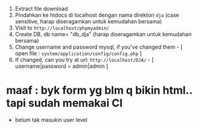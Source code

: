 1. Extract file download
2. Pindahkan ke htdocs di localhost dengan nama direktori `dja` (case sensitive, harap diseragamkan untuk kemudahan bersama)
3. Visit to `http://localhost/phpmyadmin/`
4. Create DB, db name= "db_dja" (harap diseragamkan untuk kemudahan bersama)
5. Change username and password mysql, if you've changed them - [ open file : `system/application/config/config.php` ]
6. If changed, can you try at url: `http://localhost/DJA/` - [ username|password = admin|admin ]


# maaf : byk form yg blm q bikin html.. tapi sudah memakai CI

- belum tak masukin user level